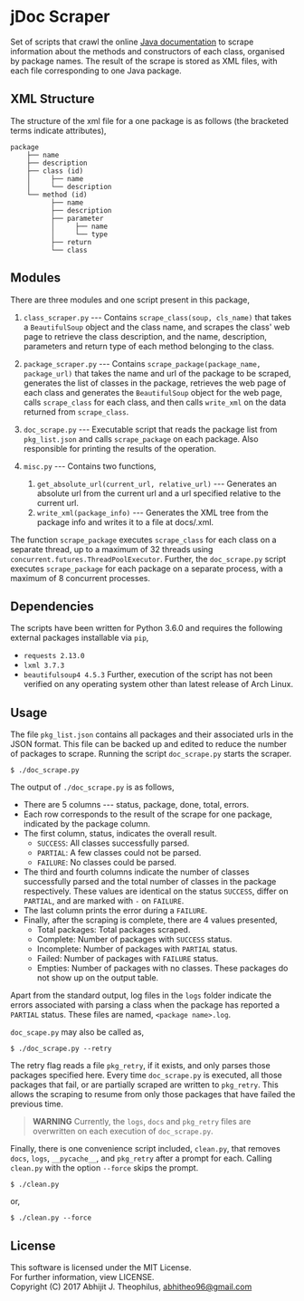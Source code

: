 
# jDoc Scraper

Set of scripts that crawl the online [Java
documentation](http://docs.oracle.com/javase/7/docs/api/overview-summary.html)
to scrape information about the methods and constructors of each class,
organised by package names. The result of the scrape is stored as XML files,
with each file corresponding to one Java package.

## XML Structure
The structure of the xml file for a one package is as follows (the bracketed terms indicate attributes),
```
package
    ├── name
    ├── description
    ├── class (id)
    │     ├── name
    │     └── description
    └── method (id)
          ├── name
          ├── description
          ├── parameter
          │     ├── name
          │     └── type
          ├── return
          └── class
```

## Modules
There are three modules and one script present in this package,

1. `class_scraper.py` --- Contains `scrape_class(soup, cls_name)` that takes a `BeautifulSoup` object and the class name, and scrapes the class' web page to retrieve the class description, and the name, description, parameters and return type of each method belonging to the class.

2. `package_scraper.py` --- Contains `scrape_package(package_name, package_url)` that takes the name and url of the package to be scraped, generates the list of classes in the package, retrieves the web page of each class and generates the `BeautifulSoup` object for the web page, calls `scrape_class` for each class, and then calls `write_xml` on the data returned from `scrape_class`.

3. `doc_scrape.py` --- Executable script that reads the package list from `pkg_list.json` and calls `scrape_package` on each package. Also responsible for printing the results of the operation.

4. `misc.py` --- Contains two functions,
    1. `get_absolute_url(current_url, relative_url)` --- Generates an absolute url from the current url and a url specified relative to the current url.
    2. `write_xml(package_info)` --- Generates the XML tree from the package info and writes it to a file at docs/<package name>.xml.

The function `scrape_package` executes `scrape_class` for each class on a separate thread, up to a maximum of 32 threads using `concurrent.futures.ThreadPoolExecutor`. Further, the `doc_scrape.py` script executes `scrape_package` for each package on a separate process, with a maximum of 8 concurrent processes.

## Dependencies

The scripts have been written for Python 3.6.0 and requires the following external packages installable via `pip`,
- `requests 2.13.0`
- `lxml 3.7.3`
- `beautifulsoup4 4.5.3`
Further, execution of the script has not been verified on any operating system other than latest release of Arch Linux.

## Usage

The file `pkg_list.json` contains all packages and their associated urls in the JSON format. This file can be backed up and edited to reduce the number of packages to scrape. Running the script `doc_scrape.py` starts the scraper.
```
$ ./doc_scrape.py
```
The output of `./doc_scrape.py` is as follows,
- There are 5 columns --- status, package, done, total, errors.
- Each row corresponds to the result of the scrape for one package, indicated by the package column.
- The first column, status, indicates the overall result.
    - `SUCCESS`: All classes successfully parsed.
    - `PARTIAL`: A few classes could not be parsed.
    - `FAILURE`: No classes could be parsed.
- The third and fourth columns indicate the number of classes successfully parsed and the total number of classes in the package respectively. These values are identical on the status `SUCCESS`, differ on `PARTIAL`, and are marked with `-` on `FAILURE`.
- The last column prints the error during a `FAILURE`.
- Finally, after the scraping is complete, there are 4 values presented,
    - Total packages: Total packages scraped.
    - Complete: Number of packages with `SUCCESS` status.
    - Incomplete: Number of packages with `PARTIAL` status.
    - Failed: Number of packages with `FAILURE` status.
    - Empties: Number of packages with no classes. These packages do not show up on the output table.

Apart from the standard output, log files in the `logs` folder indicate the errors associated with parsing a class when the package has reported a `PARTIAL` status. These files are named, `<package name>.log`.

`doc_scape.py` may also be called as,
```
$ ./doc_scrape.py --retry
```

The retry flag reads a file `pkg_retry`, if it exists, and only parses those packages specified here. Every time `doc_scrape.py` is executed, all those packages that fail, or are partially scraped are written to `pkg_retry`. This allows the scraping to resume from only those packages that have failed the previous time.

> **WARNING** Currently, the `logs`, `docs` and `pkg_retry` files are overwritten on each execution of `doc_scrape.py`.

Finally, there is one convenience script included, `clean.py`, that removes `docs`, `logs`, `__pycache__`, and `pkg_retry` after a prompt for each. Calling `clean.py` with the option `--force` skips the prompt.
```
$ ./clean.py
```
or,
```
$ ./clean.py --force
```

## License

This software is licensed under the MIT License.  
For further information, view LICENSE.  
Copyright (C) 2017 Abhijit J. Theophilus, abhitheo96@gmail.com
